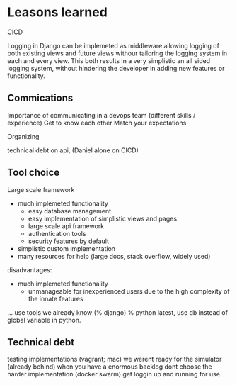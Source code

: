 
# Leasons learned

CICD

Logging in Django can be implemeted as middleware allowing logging of both existing views and future views withour tailoring the logging system in each and every view. This both results in a very simplistic an all sided logging system, without hindering the developer in adding new features or functionality.

## Commications

Importance of communicating in a devops team (different skills / experience)
    Get to know each other
    Match your expectations

Organizing

technical debt on api, (Daniel alone on CICD)

## Tool choice

Large scale framework 
 - much implemeted functionality
    - easy database management
    - easy implementation of simplistic views and pages
    - large scale api framework
    - authentication tools
    - security features by default
 - simplistic custom implementation
 - many resources for help (large docs, stack overflow, widely used)

disadvantages:
 - much implemeted functionality
    - unmanageable for inexperienced users due to the high complexity of the innate features


... use tools we already know (% django) % python 
latest, use db instead of global variable in python.

## Technical debt

testing implementations (vagrant; mac)
we werent ready for the simulator (already behind)
when you have a enormous backlog dont choose the harder implementation (docker swarm)
get loggin up and running for use.
